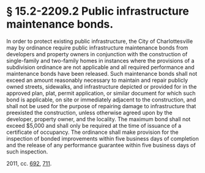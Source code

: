 # § 15.2-2209.2 Public infrastructure maintenance bonds.

<p>In order to protect existing public infrastructure, the City of Charlottesville may by ordinance require public infrastructure maintenance bonds from developers and property owners in conjunction with the construction of single-family and two-family homes in instances where the provisions of a subdivision ordinance are not applicable and all required performance and maintenance bonds have been released. Such maintenance bonds shall not exceed an amount reasonably necessary to maintain and repair publicly owned streets, sidewalks, and infrastructure depicted or provided for in the approved plan, plat, permit application, or similar document for which such bond is applicable, on site or immediately adjacent to the construction, and shall not be used for the purpose of repairing damage to infrastructure that preexisted the construction, unless otherwise agreed upon by the developer, property owner, and the locality. The maximum bond shall not exceed $5,000 and shall only be required at the time of issuance of a certificate of occupancy. The ordinance shall make provision for the inspection of bonded improvements within five business days of completion and the release of any performance guarantee within five business days of such inspection.</p><p>2011, cc. <a href='http://lis.virginia.gov/cgi-bin/legp604.exe?111+ful+CHAP0692'>692</a>, <a href='http://lis.virginia.gov/cgi-bin/legp604.exe?111+ful+CHAP0711'>711</a>.</p>
